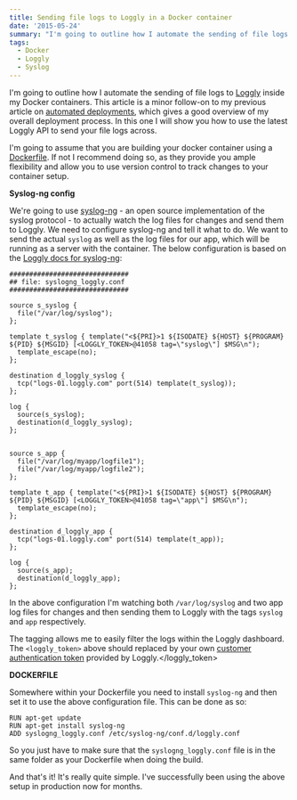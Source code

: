```yaml
---
title: Sending file logs to Loggly in a Docker container
date: '2015-05-24'
summary: "I'm going to outline how I automate the sending of file logs to [Loggly](http:&#47;&#47;loggly.com&#47;) inside my Docker containers. This article is a minor follow-on to my previous article on [automated deployments](http:&#47;&#47;www.hiddentao.com&#47;archives&#47;2014&#47;06&#47;03&#47;shippable-ansible-docker-loggly-for-awesome-deployments&#47;), which gives a good overview of my overall deployment process. In this one I will show you how to use the latest Loggly API to send your file logs across.\r\n\r\nI'm going to assume that you are building your docker container using a [Dockerfile](https:&#47;&#47;docs.docker.com&#47;reference&#47;builder&#47;). If not I recommend doing so, as they provide you ample flexibility and allow you to use version control to track changes to your container setup. \r\n"
tags:
  - Docker
  - Loggly
  - Syslog
---
```

I'm going to outline how I automate the sending of file logs to [Loggly](http://loggly.com/) inside my Docker containers. This article is a minor follow-on to my previous article on [automated deployments](/archives/2014/06/03/shippable-ansible-docker-loggly-for-awesome-deployments/), which gives a good overview of my overall deployment process. In this one I will show you how to use the latest Loggly API to send your file logs across.

I'm going to assume that you are building your docker container using a [Dockerfile](https://docs.docker.com/reference/builder/). If not I recommend doing so, as they provide you ample flexibility and allow you to use version control to track changes to your container setup.  

**Syslog-ng config**

We're going to use [syslog-ng](https://www.balabit.com/network-security/syslog-ng) - an open source implementation of the syslog protocol - to actually watch the log files for changes and send them to Loggly. We need to configure syslog-ng and tell it what to do. We want to send the actual `syslog` as well as the log files for our app, which will be running as a server with the container. The below configuration is based on the [Loggly docs for syslog-ng](http://www.loggly.com/docs/syslog-ng-manual-configuration/):

```  
##############################
## file: syslogng_loggly.conf
##############################
 
source s_syslog {
  file("/var/log/syslog");
};
 
template t_syslog { template("<${PRI}>1 ${ISODATE} ${HOST} ${PROGRAM} ${PID} ${MSGID} [<LOGGLY_TOKEN>@41058 tag=\"syslog\"] $MSG\n");
  template_escape(no);
};
 
destination d_loggly_syslog {
  tcp("logs-01.loggly.com" port(514) template(t_syslog));
};
 
log {
  source(s_syslog);
  destination(d_loggly_syslog);
};
 
 
source s_app {
  file("/var/log/myapp/logfile1");
  file("/var/log/myapp/logfile2");
};
 
template t_app { template("<${PRI}>1 ${ISODATE} ${HOST} ${PROGRAM} ${PID} ${MSGID} [<LOGGLY_TOKEN>@41058 tag=\"app\"] $MSG\n");
  template_escape(no);
};
 
destination d_loggly_app {
  tcp("logs-01.loggly.com" port(514) template(t_app));
};
 
log {
  source(s_app);
  destination(d_loggly_app);
};
```

In the above configuration I'm watching both `/var/log/syslog` and two app log files for changes and then sending them to Loggly with the tags `syslog` and `app` respectively.

The tagging allows me to easily filter the logs within the Loggly dashboard. The `<loggly_token>` above should replaced by your own [customer authentication token](https://www.loggly.com/docs/customer-token-authentication-token/) provided by Loggly.</loggly_token>

**DOCKERFILE**

Somewhere within your Dockerfile you need to install `syslog-ng` and then set it to use the above configuration file. This can be done as so:

```  
RUN apt-get update  
RUN apt-get install syslog-ng  
ADD syslogng_loggly.conf /etc/syslog-ng/conf.d/loggly.conf  
```

So you just have to make sure that the `syslogng_loggly.conf` file is in the same folder as your Dockerfile when doing the build.

And that's it! It's really quite simple. I've successfully been using the above setup in production now for months.
